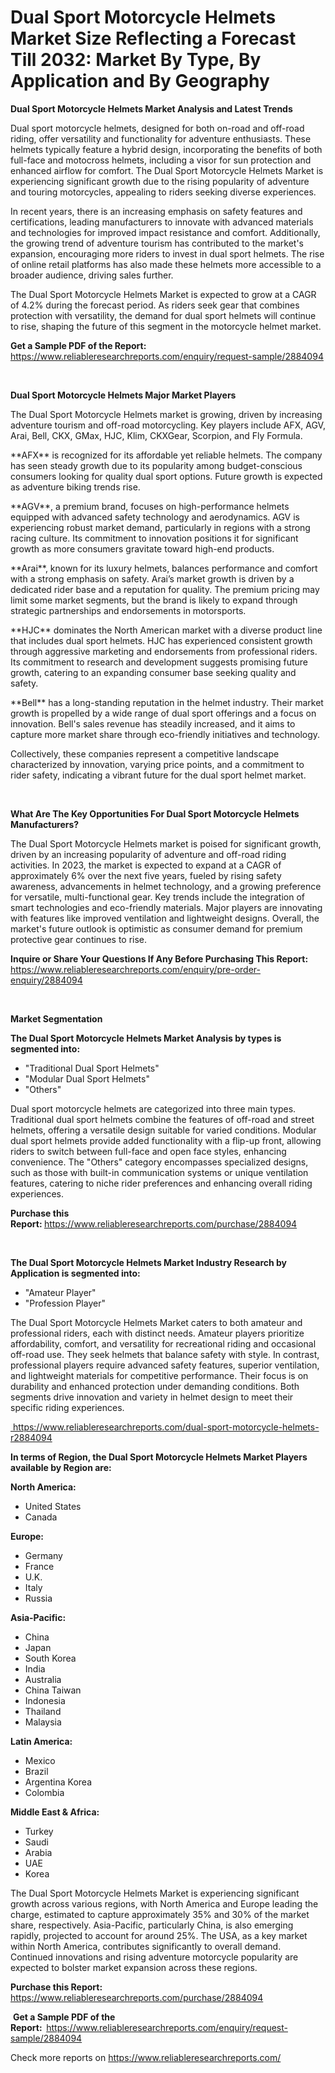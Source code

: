 <p><h1>Dual Sport Motorcycle Helmets Market Size Reflecting a Forecast Till 2032: Market By Type, By Application and By Geography</h1></p><p><strong>Dual Sport Motorcycle Helmets Market Analysis and Latest Trends</strong></p>
<p><p>Dual sport motorcycle helmets, designed for both on-road and off-road riding, offer versatility and functionality for adventure enthusiasts. These helmets typically feature a hybrid design, incorporating the benefits of both full-face and motocross helmets, including a visor for sun protection and enhanced airflow for comfort. The Dual Sport Motorcycle Helmets Market is experiencing significant growth due to the rising popularity of adventure and touring motorcycles, appealing to riders seeking diverse experiences. </p><p>In recent years, there is an increasing emphasis on safety features and certifications, leading manufacturers to innovate with advanced materials and technologies for improved impact resistance and comfort. Additionally, the growing trend of adventure tourism has contributed to the market's expansion, encouraging more riders to invest in dual sport helmets. The rise of online retail platforms has also made these helmets more accessible to a broader audience, driving sales further.</p><p>The Dual Sport Motorcycle Helmets Market is expected to grow at a CAGR of 4.2% during the forecast period. As riders seek gear that combines protection with versatility, the demand for dual sport helmets will continue to rise, shaping the future of this segment in the motorcycle helmet market.</p></p>
<p><strong>Get a Sample PDF of the Report:&nbsp;</strong> <a href="https://www.reliableresearchreports.com/enquiry/request-sample/2884094?utm_campaign=3309&utm_medium=2&utm_source=Github&utm_content=ia&utm_term=13032025&utm_id=dual-sport-motorcycle-helmets">https://www.reliableresearchreports.com/enquiry/request-sample/2884094</a></p>
<p>&nbsp;</p>
<p><strong>Dual Sport Motorcycle Helmets Major Market Players</strong></p>
<p><p>The Dual Sport Motorcycle Helmets market is growing, driven by increasing adventure tourism and off-road motorcycling. Key players include AFX, AGV, Arai, Bell, CKX, GMax, HJC, Klim, CKXGear, Scorpion, and Fly Formula.</p><p>**AFX** is recognized for its affordable yet reliable helmets. The company has seen steady growth due to its popularity among budget-conscious consumers looking for quality dual sport options. Future growth is expected as adventure biking trends rise.</p><p>**AGV**, a premium brand, focuses on high-performance helmets equipped with advanced safety technology and aerodynamics. AGV is experiencing robust market demand, particularly in regions with a strong racing culture. Its commitment to innovation positions it for significant growth as more consumers gravitate toward high-end products.</p><p>**Arai**, known for its luxury helmets, balances performance and comfort with a strong emphasis on safety. Arai’s market growth is driven by a dedicated rider base and a reputation for quality. The premium pricing may limit some market segments, but the brand is likely to expand through strategic partnerships and endorsements in motorsports.</p><p>**HJC** dominates the North American market with a diverse product line that includes dual sport helmets. HJC has experienced consistent growth through aggressive marketing and endorsements from professional riders. Its commitment to research and development suggests promising future growth, catering to an expanding consumer base seeking quality and safety.</p><p>**Bell** has a long-standing reputation in the helmet industry. Their market growth is propelled by a wide range of dual sport offerings and a focus on innovation. Bell's sales revenue has steadily increased, and it aims to capture more market share through eco-friendly initiatives and technology.</p><p>Collectively, these companies represent a competitive landscape characterized by innovation, varying price points, and a commitment to rider safety, indicating a vibrant future for the dual sport helmet market.</p></p>
<p>&nbsp;</p>
<p><strong>What Are The Key Opportunities For Dual Sport Motorcycle Helmets Manufacturers?</strong></p>
<p><p>The Dual Sport Motorcycle Helmets market is poised for significant growth, driven by an increasing popularity of adventure and off-road riding activities. In 2023, the market is expected to expand at a CAGR of approximately 6% over the next five years, fueled by rising safety awareness, advancements in helmet technology, and a growing preference for versatile, multi-functional gear. Key trends include the integration of smart technologies and eco-friendly materials. Major players are innovating with features like improved ventilation and lightweight designs. Overall, the market's future outlook is optimistic as consumer demand for premium protective gear continues to rise.</p></p>
<p><strong>Inquire or Share Your Questions If Any Before Purchasing This Report:</strong> <a href="https://www.reliableresearchreports.com/enquiry/pre-order-enquiry/2884094?utm_campaign=3309&utm_medium=2&utm_source=Github&utm_content=ia&utm_term=13032025&utm_id=dual-sport-motorcycle-helmets">https://www.reliableresearchreports.com/enquiry/pre-order-enquiry/2884094</a></p>
<p>&nbsp;</p>
<p><strong>Market Segmentation</strong></p>
<p><strong>The Dual Sport Motorcycle Helmets Market Analysis by types is segmented into:</strong></p>
<p><ul><li>"Traditional Dual Sport Helmets"</li><li>"Modular Dual Sport Helmets"</li><li>"Others"</li></ul></p>
<p><p>Dual sport motorcycle helmets are categorized into three main types. Traditional dual sport helmets combine the features of off-road and street helmets, offering a versatile design suitable for varied conditions. Modular dual sport helmets provide added functionality with a flip-up front, allowing riders to switch between full-face and open face styles, enhancing convenience. The "Others" category encompasses specialized designs, such as those with built-in communication systems or unique ventilation features, catering to niche rider preferences and enhancing overall riding experiences.</p></p>
<p><strong>Purchase this Report:&nbsp;</strong><a href="https://www.reliableresearchreports.com/purchase/2884094?utm_campaign=3309&utm_medium=2&utm_source=Github&utm_content=ia&utm_term=13032025&utm_id=dual-sport-motorcycle-helmets">https://www.reliableresearchreports.com/purchase/2884094</a></p>
<p>&nbsp;</p>
<p><strong>The Dual Sport Motorcycle Helmets Market Industry Research by Application is segmented into:</strong></p>
<p><ul><li>"Amateur Player"</li><li>"Profession Player"</li></ul></p>
<p><p>The Dual Sport Motorcycle Helmets Market caters to both amateur and professional riders, each with distinct needs. Amateur players prioritize affordability, comfort, and versatility for recreational riding and occasional off-road use. They seek helmets that balance safety with style. In contrast, professional players require advanced safety features, superior ventilation, and lightweight materials for competitive performance. Their focus is on durability and enhanced protection under demanding conditions. Both segments drive innovation and variety in helmet design to meet their specific riding experiences.</p></p>
<p><a href="https://www.reliableresearchreports.com/dual-sport-motorcycle-helmets-r2884094?utm_campaign=3309&utm_medium=2&utm_source=Github&utm_content=ia&utm_term=13032025&utm_id=dual-sport-motorcycle-helmets">&nbsp;https://www.reliableresearchreports.com/dual-sport-motorcycle-helmets-r2884094</a></p>
<p><strong>In terms of Region, the Dual Sport Motorcycle Helmets Market Players available by Region are:</strong></p>
<p>
    <p> <strong> North America: </strong>
        <ul>
            <li>United States</li>
            <li>Canada</li>
        </ul>
        </p> 
    <p> <strong> Europe: </strong>
        <ul>
            <li>Germany</li>
            <li>France</li>
            <li>U.K.</li>
            <li>Italy</li>
            <li>Russia</li>
        </ul>
        </p> 
    <p> <strong> Asia-Pacific: </strong>
        <ul>
            <li>China</li>
            <li>Japan</li>
            <li>South Korea</li>
            <li>India</li>
            <li>Australia</li>
            <li>China Taiwan</li>
            <li>Indonesia</li>
            <li>Thailand</li>
            <li>Malaysia</li>
        </ul>
        </p> 
    <p> <strong> Latin America: </strong>
        <ul>
            <li>Mexico</li>
            <li>Brazil</li>
            <li>Argentina Korea</li>
            <li>Colombia</li>
        </ul>
        </p> 
    <p> <strong> Middle East & Africa: </strong>
        <ul>
            <li>Turkey</li>
            <li>Saudi</li>
            <li>Arabia</li>
            <li>UAE</li>
            <li>Korea</li>
        </ul>
    </p>
    </p>
<p><p>The Dual Sport Motorcycle Helmets Market is experiencing significant growth across various regions, with North America and Europe leading the charge, estimated to capture approximately 35% and 30% of the market share, respectively. Asia-Pacific, particularly China, is also emerging rapidly, projected to account for around 25%. The USA, as a key market within North America, contributes significantly to overall demand. Continued innovations and rising adventure motorcycle popularity are expected to bolster market expansion across these regions.</p></p>
<p><strong>Purchase this Report: </strong><a href="https://www.reliableresearchreports.com/purchase/2884094?utm_campaign=3309&utm_medium=2&utm_source=Github&utm_content=ia&utm_term=13032025&utm_id=dual-sport-motorcycle-helmets">https://www.reliableresearchreports.com/purchase/2884094</a></p>
<p>&nbsp;<strong>Get a Sample PDF of the Report:&nbsp;&nbsp;</strong><a href="https://www.reliableresearchreports.com/enquiry/request-sample/2884094?utm_campaign=3309&utm_medium=2&utm_source=Github&utm_content=ia&utm_term=13032025&utm_id=dual-sport-motorcycle-helmets">https://www.reliableresearchreports.com/enquiry/request-sample/2884094</a></p>
<p><strong></strong></p>
<p>Check more reports on <a href="https://www.reliableresearchreports.com/?utm_campaign=3309&utm_medium=2&utm_source=Github&utm_content=ia&utm_term=13032025&utm_id=dual-sport-motorcycle-helmets">https://www.reliableresearchreports.com/</a></p>